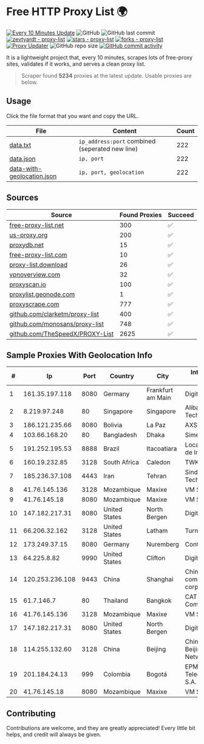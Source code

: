 
# Free HTTP Proxy List 🌍

[![Every 10 Minutes Update](https://github.com/mertguvencli/http-proxy-list/actions/workflows/main.yml/badge.svg?branch=main)](https://github.com/mertguvencli/http-proxy-list/actions/workflows/main.yml)
![GitHub](https://img.shields.io/github/license/mertguvencli/http-proxy-list)
![GitHub last commit](https://img.shields.io/github/last-commit/mertguvencli/http-proxy-list)
[![zevtyardt - proxy-list](https://img.shields.io/static/v1?label=zevtyardt&message=proxy-list&color=blue&logo=github)](https://github.com/zevtyardt/proxy-list "Go to GitHub repo")
[![stars - proxy-list](https://img.shields.io/github/stars/zevtyardt/proxy-list?style=social)](https://github.com/zevtyardt/proxy-list)
[![forks - proxy-list](https://img.shields.io/github/forks/zevtyardt/proxy-list?style=social)](https://github.com/zevtyardt/proxy-list)
[![Proxy Updater](https://github.com/zevtyardt/proxy-list/workflows/Proxy%20Updater/badge.svg)](https://github.com/zevtyardt/proxy-list/actions?query=workflow:"Proxy+Updater")
![GitHub repo size](https://img.shields.io/github/repo-size/zevtyardt/proxy-list)
[![GitHub commit activity](https://img.shields.io/github/commit-activity/m/zevtyardt/proxy-list?logo=commits)](https://github.com/zevtyardt/proxy-list/commits/main)

It is a lightweight project that, every 10 minutes, scrapes lots of free-proxy sites, validates if it works, and serves a clean proxy list.

> Scraper found **5234** proxies at the latest update. Usable proxies are below.

## Usage

Click the file format that you want and copy the URL.

|File|Content|Count|
|----|-------|-----|
|[data.txt](https://raw.githubusercontent.com/mertguvencli/http-proxy-list/main/proxy-list/data.txt)|`ip_address:port` combined (seperated new line)|222|
|[data.json](https://raw.githubusercontent.com/mertguvencli/http-proxy-list/main/proxy-list/data.json)|`ip, port`|222|
|[data-with-geolocation.json](https://raw.githubusercontent.com/mertguvencli/http-proxy-list/main/proxy-list/data-with-geolocation.json)|`ip, port, geolocation`|222|

## Sources

|Source|Found Proxies|Succeed|
|------|-------------|-------|
|[free-proxy-list.net](https://free-proxy-list.net)|300|✅|
|[us-proxy.org](https://www.us-proxy.org)|200|✅|
|[proxydb.net](http://proxydb.net)|15|✅|
|[free-proxy-list.com](https://free-proxy-list.com/?page=&port=&type%5B%5D=http&type%5B%5D=https&up_time=0&search=Search)|10|✅|
|[proxy-list.download](https://www.proxy-list.download/HTTP)|26|✅|
|[vpnoverview.com](https://vpnoverview.com/privacy/anonymous-browsing/free-proxy-servers)|32|✅|
|[proxyscan.io](https://www.proxyscan.io)|100|✅|
|[proxylist.geonode.com](https://proxylist.geonode.com/api/proxy-list?limit=300&page=1&sort_by=lastChecked&sort_type=desc&protocols=http,https)|1|✅|
|[proxyscrape.com](https://api.proxyscrape.com/v2/?request=displayproxies&protocol=http&timeout=10000&country=all&ssl=all&anonymity=all)|777|✅|
|[github.com/clarketm/proxy-list](https://raw.githubusercontent.com/clarketm/proxy-list/master/proxy-list-raw.txt)|400|✅|
|[github.com/monosans/proxy-list](https://raw.githubusercontent.com/monosans/proxy-list/main/proxies/http.txt)|748|✅|
|[github.com/TheSpeedX/PROXY-List](https://raw.githubusercontent.com/TheSpeedX/PROXY-List/master/http.txt)|2625|✅|


## Sample Proxies With Geolocation Info

|#|Ip|Port|Country|City|Internet Service Provider|
|-|--|----|-------|----|-------------------------|
|1|161.35.197.118|8080|Germany|Frankfurt am Main|DigitalOcean, LLC|
|2|8.219.97.248|80|Singapore|Singapore|Alibaba (US) Technology Co., Ltd.|
|3|186.121.235.66|8080|Bolivia|La Paz|AXS Bolivia S. A.|
|4|103.66.168.20|80|Bangladesh|Dhaka|Simec System Ltd.|
|5|191.252.195.53|8888|Brazil|Itacoatiara|Locaweb Serviços de Internet S/A|
|6|160.19.232.85|3128|South Africa|Caledon|TWK-COMM|
|7|185.236.37.108|4443|Iran|Tehran|Sindad Network Technology Ltd.|
|8|41.76.145.136|3128|Mozambique|Maxixe|VM  S.A|
|9|41.76.145.18|8080|Mozambique|Maxixe|VM  S.A|
|10|147.182.217.31|8080|United States|North Bergen|DigitalOcean, LLC|
|11|66.206.32.162|3128|United States|Latham|Turnkey Internet Inc.|
|12|173.249.37.15|8080|Germany|Nuremberg|Contabo GmbH|
|13|64.225.8.82|9990|United States|Clifton|DigitalOcean, LLC|
|14|120.253.236.108|9443|China|Shanghai|China Mobile communications corporation|
|15|61.7.146.7|80|Thailand|Bangkok|CAT Telecom Public Company Limited|
|16|41.76.145.136|3128|Mozambique|Maxixe|VM  S.A|
|17|147.182.217.31|8080|United States|North Bergen|DigitalOcean, LLC|
|18|114.255.132.60|3128|China|Beijing|China Unicom Beijing Province Network|
|19|201.184.24.13|999|Colombia|Bogotá|EPM Telecomunicaciones S.A. E.S.P.|
|20|41.76.145.18|8080|Mozambique|Maxixe|VM  S.A|



## Contributing

Contributions are welcome, and they are greatly appreciated! Every
little bit helps, and credit will always be given.

